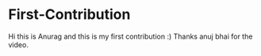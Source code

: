 # First-Contribution
Hi this is Anurag and this is my first contribution :)
Thanks anuj bhai for the video.

